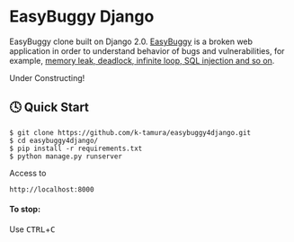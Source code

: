 # EasyBuggy Django

EasyBuggy clone built on Django 2.0. [EasyBuggy](https://github.com/k-tamura/easybuggy) is a broken web application in order to understand behavior of bugs and vulnerabilities, for example, [memory leak, deadlock, infinite loop, SQL injection and so on](https://github.com/k-tamura/easybuggy/wiki).

Under Constructing!

:clock4: Quick Start
-

    $ git clone https://github.com/k-tamura/easybuggy4django.git
    $ cd easybuggy4django/
    $ pip install -r requirements.txt
    $ python manage.py runserver

Access to

    http://localhost:8000

#### To stop:

  Use <kbd>CTRL</kbd>+<kbd>C</kbd>
